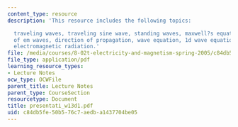 ```yaml
---
content_type: resource
description: 'This resource includes the following topics:

  traveling waves, traveling sine wave, standing waves, maxwell?s equations, properties
  of em waves, direction of propagation, wave equation, 1d wave equation for e, and
  electromagnetic radiation.'
file: /media/courses/8-02t-electricity-and-magnetism-spring-2005/c84db5fe50b576c7aedba1437704be05_presentati_w13d1.pdf
file_type: application/pdf
learning_resource_types:
- Lecture Notes
ocw_type: OCWFile
parent_title: Lecture Notes
parent_type: CourseSection
resourcetype: Document
title: presentati_w13d1.pdf
uid: c84db5fe-50b5-76c7-aedb-a1437704be05
---
```

